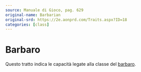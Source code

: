 ```yaml
---
source: Manuale di Gioco, pag. 629
original-name: Barbarian
original-srd: https://2e.aonprd.com/Traits.aspx?ID=18
categories: [class]
---
```


# Barbaro

Questo tratto indica le capacità legate alla classe del
[barbaro](/classi/barbaro).

